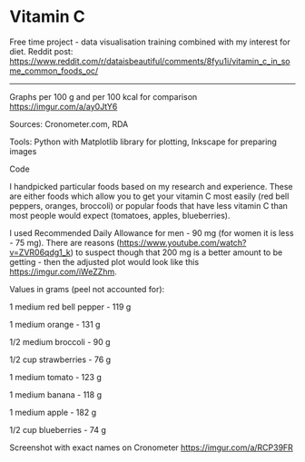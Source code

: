 # Vitamin C
Free time project - data visualisation training combined with my interest for diet. Reddit post: https://www.reddit.com/r/dataisbeautiful/comments/8fyu1i/vitamin_c_in_some_common_foods_oc/

---------

Graphs per 100 g and per 100 kcal for comparison https://imgur.com/a/ay0JtY6

Sources: Cronometer.com, RDA

Tools: Python with Matplotlib library for plotting, Inkscape for preparing images

Code 

I handpicked particular foods based on my research and experience. These are either foods which allow you to get your vitamin C most easily (red bell peppers, oranges, broccoli) or popular foods that have less vitamin C than most people would expect (tomatoes, apples, blueberries).

I used Recommended Daily Allowance for men - 90 mg (for women it is less - 75 mg). There are reasons (https://www.youtube.com/watch?v=ZVR06qdg1_k) to suspect though that 200 mg is a better amount to be getting - then the adjusted plot would look like this https://imgur.com/iWeZZhm.

Values in grams (peel not accounted for):

1 medium red bell pepper - 119 g

1 medium orange - 131 g

1/2 medium broccoli - 90 g

1/2 cup strawberries - 76 g

1 medium tomato - 123 g

1 medium banana - 118 g

1 medium apple - 182 g

1/2 cup blueberries - 74 g

Screenshot with exact names on Cronometer https://imgur.com/a/RCP39FR
